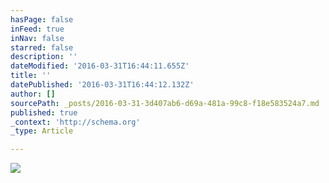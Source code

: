 ```yaml
---
hasPage: false
inFeed: true
inNav: false
starred: false
description: ''
dateModified: '2016-03-31T16:44:11.655Z'
title: ''
datePublished: '2016-03-31T16:44:12.132Z'
author: []
sourcePath: _posts/2016-03-31-3d407ab6-d69a-481a-99c8-f18e583524a7.md
published: true
_context: 'http://schema.org'
_type: Article

---
```

![](https://the-grid-user-content.s3-us-west-2.amazonaws.com/047b9454-8da0-42a0-b838-2302b0a94d0a.jpg)